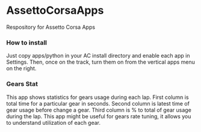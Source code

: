 # AssettoCorsaApps
 Respository for Assetto Corsa Apps

### How to install
 Just copy apps/python in your AC install directory and enable each app in Settings. Then, once on the track, turn them on from the vertical apps menu on the right.

 ### Gears Stat
This app shows statistics for gears usage during each lap.
First column is total time for a particular gear in seconds.
Second column is latest time of gear usage before change a gear. Third column is % to total of gear usage during the lap.
This app might be useful for gears rate tuning, it allows you to understand utilization of each gear.
